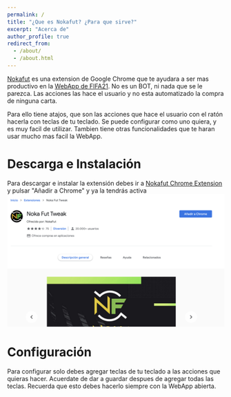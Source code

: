 ```yaml
---
permalink: /
title: "¿Que es Nokafut? ¿Para que sirve?"
excerpt: "Acerca de"
author_profile: true
redirect_from:
  - /about/
  - /about.html
---
```



[Nokafut](https://chrome.google.com/webstore/detail/noka-fut-tweak/lphngfbnndkhdbmbgnlnhngihcpofkno) es una extension de Google Chrome que te ayudara a ser mas productivo en la [WebApp de FIFA21](https://www.ea.com/en-gb/fifa/ultimate-team/web-app/). No es un BOT, ni nada que se le parezca. Las acciones las hace el usuario y no esta automatizado la compra de ninguna carta.

Para ello tiene atajos, que son las acciones que hace el usuario con el ratón hacerla con teclas de tu teclado. Se puede configurar como uno quiera, y es muy facil de utilizar. Tambien tiene otras funcionalidades que te haran usar mucho mas facil la WebApp.

Descarga e Instalación
======
Para descargar e instalar la extensión debes ir a [Nokafut Chrome Extension](https://chrome.google.com/webstore/detail/noka-fut-tweak/lphngfbnndkhdbmbgnlnhngihcpofkno) y pulsar "Añadir a Chrome" y ya la tendrás activa ![Añadir a Chrome](/images/anadirchrome.png)


Configuración
======
Para configurar solo debes agregar teclas de tu teclado a las acciones que quieras hacer. Acuerdate de dar a guardar despues de agregar todas las teclas. Recuerda que esto debes hacerlo siempre con la WebApp abierta.
